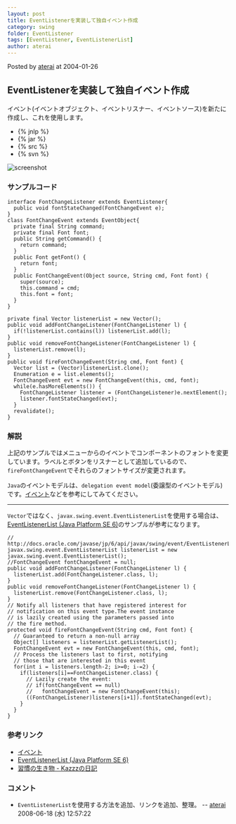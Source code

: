 ```yaml
---
layout: post
title: EventListenerを実装して独自イベント作成
category: swing
folder: EventListener
tags: [EventListener, EventListenerList]
author: aterai
---
```


Posted by [aterai](http://terai.xrea.jp/aterai.html) at 2004-01-26

## EventListenerを実装して独自イベント作成
イベント(イベントオブジェクト、イベントリスナー、イベントソース)を新たに作成し、これを使用します。

- {% jnlp %}
- {% jar %}
- {% src %}
- {% svn %}

<!-- dummy comment line for breaking list -->

![screenshot](https://lh4.googleusercontent.com/_9Z4BYR88imo/TQTMNwgwo5I/AAAAAAAAAY0/lpZGrcgRE8g/s800/EventListener.png)

### サンプルコード
<pre class="prettyprint"><code>interface FontChangeListener extends EventListener{
  public void fontStateChanged(FontChangeEvent e);
}
class FontChangeEvent extends EventObject{
  private final String command;
  private final Font font;
  public String getCommand() {
    return command;
  }
  public Font getFont() {
    return font;
  }
  public FontChangeEvent(Object source, String cmd, Font font) {
    super(source);
    this.command = cmd;
    this.font = font;
  }
}
</code></pre>
<pre class="prettyprint"><code>private final Vector listenerList = new Vector();
public void addFontChangeListener(FontChangeListener l) {
  if(!listenerList.contains(l)) listenerList.add(l);
}
public void removeFontChangeListener(FontChangeListener l) {
  listenerList.remove(l);
}
public void fireFontChangeEvent(String cmd, Font font) {
  Vector list = (Vector)listenerList.clone();
  Enumeration e = list.elements();
  FontChangeEvent evt = new FontChangeEvent(this, cmd, font);
  while(e.hasMoreElements()) {
    FontChangeListener listener = (FontChangeListener)e.nextElement();
    listener.fontStateChanged(evt);
  }
  revalidate();
}
</code></pre>

### 解説
上記のサンプルではメニューからのイベントでコンポーネントのフォントを変更しています。ラベルとボタンをリスナーとして追加しているので、`fireFontChangeEvent`でそれらのフォントサイズが変更されます。

`Java`のイベントモデルは、`delegation event model`(委譲型のイベントモデル)です。[イベント](http://www.asahi-net.or.jp/~dp8t-asm/java/tips/Event.html)などを参考にしてみてください。

- - - -
`Vector`ではなく、`javax.swing.event.EventListenerList`を使用する場合は、[EventListenerList (Java Platform SE 6)](http://docs.oracle.com/javase/jp/6/api/javax/swing/event/EventListenerList.html)のサンプルが参考になります。

<pre class="prettyprint"><code>// http://docs.oracle.com/javase/jp/6/api/javax/swing/event/EventListenerList.html
javax.swing.event.EventListenerList listenerList = new javax.swing.event.EventListenerList();
//FontChangeEvent fontChangeEvent = null;
public void addFontChangeListener(FontChangeListener l) {
  listenerList.add(FontChangeListener.class, l);
}
public void removeFontChangeListener(FontChangeListener l) {
  listenerList.remove(FontChangeListener.class, l);
}
// Notify all listeners that have registered interest for
// notification on this event type.The event instance
// is lazily created using the parameters passed into
// the fire method.
protected void fireFontChangeEvent(String cmd, Font font) {
  // Guaranteed to return a non-null array
  Object[] listeners = listenerList.getListenerList();
  FontChangeEvent evt = new FontChangeEvent(this, cmd, font);
  // Process the listeners last to first, notifying
  // those that are interested in this event
  for(int i = listeners.length-2; i&gt;=0; i-=2) {
    if(listeners[i]==FontChangeListener.class) {
      // Lazily create the event:
      // if(fontChangeEvent == null)
      //   fontChangeEvent = new FontChangeEvent(this);
      ((FontChangeListener)listeners[i+1]).fontStateChanged(evt);
    }
  }
}
</code></pre>

### 参考リンク
- [イベント](http://www.asahi-net.or.jp/~dp8t-asm/java/tips/Event.html)
- [EventListenerList (Java Platform SE 6)](http://docs.oracle.com/javase/jp/6/api/javax/swing/event/EventListenerList.html)
- [習慣の生き物 - Kazzzの日記](http://d.hatena.ne.jp/Kazzz/20080618/p1)

<!-- dummy comment line for breaking list -->

### コメント
- `EventListenerList`を使用する方法を追加、リンクを追加、整理。 -- [aterai](http://terai.xrea.jp/aterai.html) 2008-06-18 (水) 12:57:22

<!-- dummy comment line for breaking list -->

